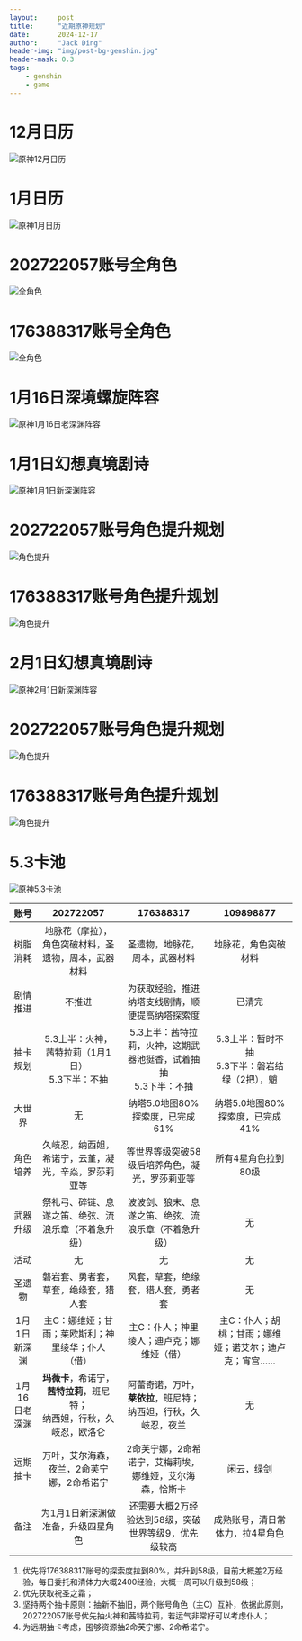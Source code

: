 ```yaml
---
layout:     post
title:      "近期原神规划"
date:       2024-12-17
author:     "Jack Ding"
header-img: "img/post-bg-genshin.jpg"
header-mask: 0.3
tags:
    - genshin
    - game
---
```


# 12月日历

![原神12月日历](/img/in-post/post-genshin-calender-202412.jpg)

# 1月日历

![原神1月日历](/img/in-post/post-genshin-calender-202501.jpg)

# 202722057账号全角色

![全角色](/img/in-post/post-genshin-202722057-20241217.jpg)

# 176388317账号全角色

![全角色](/img/in-post/post-genshin-176388317-20241217.jpg)

# 1月16日深境螺旋阵容

![原神1月16日老深渊阵容](/img/in-post/post-genshin-20250116.jpg)

# 1月1日幻想真境剧诗

![原神1月1日新深渊阵容](/img/in-post/post-genshin-20250101.jpg)

# 202722057账号角色提升规划

![角色提升](/img/in-post/post-genshin-202722057-20250101-pre.jpg)

# 176388317账号角色提升规划

![角色提升](/img/in-post/post-genshin-176388317-20250101-pre.jpg)

# 2月1日幻想真境剧诗

![原神2月1日新深渊阵容](/img/in-post/post-genshin-20250201.jpg)

# 202722057账号角色提升规划

![角色提升](/img/in-post/post-genshin-202722057-20250201-pre.jpg)

# 176388317账号角色提升规划

![角色提升](/img/in-post/post-genshin-176388317-20250201-pre.jpg)

# 5.3卡池

![原神5.3卡池](/img/in-post/post-genshin-5-3.jpg)

| 账号     | 202722057                                        | 176388317                                            | 109898877                                                 |
| :--------: | :------------------------------------------------: | :----------------------------------------------------: | :---------------------------------------------------------: |
| 树脂消耗 | 地脉花（摩拉），角色突破材料，圣遗物，周本，武器材料 | 圣遗物，地脉花，周本，武器材料                       | 地脉花，角色突破材料                                      |
| 剧情推进 | 不推进                                           | 为获取经验，推进纳塔支线剧情，顺便提高纳塔探索度     | 已清完                         |
| 抽卡规划 |  5.3上半：火神，茜特拉莉（1月1日）<br>5.3下半：不抽  | 5.3上半：茜特拉莉，火神，这期武器池挺香，试着抽抽<br>5.3下半：不抽 | 5.3上半：暂时不抽<br>5.3下半：磐岩结绿（2把），魈 |
| 大世界   | 无                           | 纳塔5.0地图80%探索度，已完成61%                          | 纳塔5.0地图80%探索度，已完成41%                              |
| 角色培养 | 久岐忍，纳西妲，希诺宁，云堇，凝光，辛焱，罗莎莉亚等      | 等世界等级突破58级后培养角色，凝光，罗莎莉亚等              | 所有4星角色拉到80级                                       |
| 武器升级 | 祭礼弓、碎链、息遂之笛、绝弦、流浪乐章（不着急升级） |            波波剑、狼末、息遂之笛、绝弦、流浪乐章（不着急升级）            | 无                                                   |
| 活动     | 无                       | 无                                | 无                                     |
| 圣遗物   | 磐岩套、勇者套，草套，绝缘套，猎人套                | 风套，草套，绝缘套，猎人套，勇者套                | 无                                                 |
| 1月1日新深渊 |      主C：娜维娅；甘雨；莱欧斯利；神里绫华；仆人（借）       | 主C：仆人；神里绫人；迪卢克；娜维娅（借） | 主C：仆人；胡桃；甘雨；娜维娅；诺艾尔；迪卢克；宵宫…… |
| 1月16日老深渊 | **玛薇卡**，希诺宁，**茜特拉莉**，班尼特；<br>纳西妲，行秋，久岐忍，欧洛仑 | 阿蕾奇诺，万叶，**莱依拉**，班尼特；<br>纳西妲，行秋，久岐忍，夜兰 | 无 |
| 远期抽卡 | 万叶，艾尔海森，夜兰，2命芙宁娜，2命希诺宁 | 2命芙宁娜，2命希诺宁，艾梅莉埃，娜维娅，艾尔海森，恰斯卡 | 闲云，绿剑 |
| 备注     | 为1月1日新深渊做准备，升级四星角色 | 还需要大概2万经验达到58级，突破世界等级9，优先级较高 | 成熟账号，清日常体力，拉4星角色                           |

1. 优先将176388317账号的探索度拉到80%，并升到58级，目前大概差2万经验，每日委托和清体力大概2400经验，大概一周可以升级到58级；
2. 优先获取祝圣之霜；
3. 坚持两个抽卡原则：抽新不抽旧，两个账号角色（主C）互补，依据此原则，202722057账号优先抽火神和茜特拉莉，若运气非常好可以考虑仆人；
4. 为远期抽卡考虑，囤够资源抽2命芙宁娜、2命希诺宁。